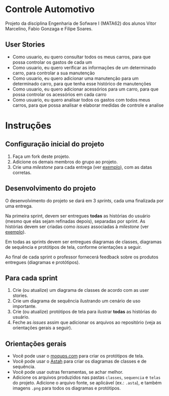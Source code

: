 # Controle Automotivo
Projeto da disciplina Engenharia de Sofware I (MATA62) dos alunos Vitor Marcelino, Fabio Gonzaga e Filipe Soares.

## User Stories
- Como usuario, eu quero consultar todos os meus carros, para que possa controlar os gastos de cada um
- Como usuario, eu quero verificar as informações de um determinado carro, para controlar a sua manutenção
- Como usuario, eu quero adicionar uma manutenção para um determinado carro, para que tenha esse histórico de manutenções
- Como usuario, eu quero adicionar acessórios para um carro, para que possa controlar os acessórios em cada carro
- Como usuario, eu quero analisar todos os gastos com todos meus carros, para que possa analisar e elaborar medidas de controle e analise

# Instruções

## Configuração inicial do projeto

1. Faça um fork deste projeto.
2. Adicione os demais membros do grupo ao projeto.
3. Crie uma *milestone* para cada entrega (ver [exemplo](https://github.com/rodrigorgs/mata62-projeto/milestones)), com as datas corretas.

## Desenvolvimento do projeto

O desenvolvimento do projeto se dará em 3 *sprints*, cada uma finalizada por uma entrega.

Na primeira sprint, devem ser entregues **todas** as histórias do usuário (mesmo que elas sejam refinadas depois), separadas por sprint. As histórias devem ser criadas como *issues* associadas à *milestone* (ver [exemplo](https://github.com/rodrigorgs/mata62-projeto/issues/1)).

Em todas as sprints devem ser entregues diagramas de classes, diagramas de sequência e protótipos de tela, conforme orientações a seguir.

Ao final de cada sprint o professor fornecerá feedback sobre os produtos entregues (diagramas e protótipos).

## Para cada sprint

1. Crie (ou atualize) um diagrama de classes de acordo com as user stories.
2. Crie um diagrama de sequência ilustrando um cenário de uso importante.
3. Crie (ou atualize) protótipos de tela para ilustrar **todas** as histórias do usuário.
4. Feche as *issues* assim que adicionar os arquivos ao repositório (veja as orientações gerais a seguir).

## Orientações gerais

- Você pode usar o [moqups.com](https://moqups.com/) para criar os protótipos de tela.
- Você pode usar o [Astah](https://astah.net/) para criar os diagramas de classes e de sequência.
- Você pode usar outras ferramentas, se achar melhor.
- Adicione os arquivos produzidos nas pastas `classes`, `sequencia` e `telas` do projeto. Adicione o arquivo fonte, se aplicável (ex.: `.asta`), e também imagens `.png` para todos os diagramas e protótipos.
